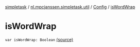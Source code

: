 [simpletask](../../index.md) / [nl.mpcjanssen.simpletask.util](../index.md) / [Config](index.md) / [isWordWrap](.)

# isWordWrap

`var isWordWrap: Boolean` [(source)](https://github.com/mpcjanssen/simpletask-android/blob/master/src/main/java/nl/mpcjanssen/simpletask/util/Config.kt#L86)